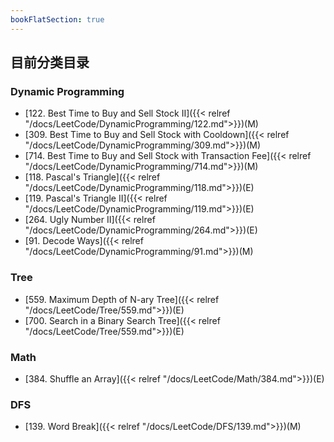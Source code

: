 ```yaml
---
bookFlatSection: true
---
```



## 目前分类目录
### Dynamic Programming

- [122. Best Time to Buy and Sell Stock II]({{< relref "/docs/LeetCode/DynamicProgramming/122.md">}})(M)
- [309. Best Time to Buy and Sell Stock with Cooldown]({{< relref "/docs/LeetCode/DynamicProgramming/309.md">}})(M)
- [714. Best Time to Buy and Sell Stock with Transaction Fee]({{< relref "/docs/LeetCode/DynamicProgramming/714.md">}})(M)
- [118. Pascal's Triangle]({{< relref "/docs/LeetCode/DynamicProgramming/118.md">}})(E)
- [119. Pascal's Triangle II]({{< relref "/docs/LeetCode/DynamicProgramming/119.md">}})(E)
- [264. Ugly Number II]({{< relref "/docs/LeetCode/DynamicProgramming/264.md">}})(E)
- [91. Decode Ways]({{< relref "/docs/LeetCode/DynamicProgramming/91.md">}})(M)

### Tree
- [559. Maximum Depth of N-ary Tree]({{< relref "/docs/LeetCode/Tree/559.md">}})(E)
- [700. Search in a Binary Search Tree]({{< relref "/docs/LeetCode/Tree/559.md">}})(E)

### Math
- [384. Shuffle an Array]({{< relref "/docs/LeetCode/Math/384.md">}})(E)

### DFS
- [139. Word Break]({{< relref "/docs/LeetCode/DFS/139.md">}})(M)